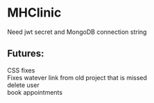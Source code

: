 # MHClinic
Need jwt secret and MongoDB connection string

## Futures:
CSS fixes  
Fixes watever link from old project that is missed  
delete user  
book appointments  
